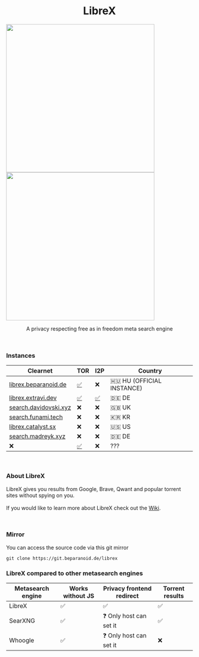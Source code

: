 <h1 align="center">LibreX</h1>

<p float="left">
  <img src="https://user-images.githubusercontent.com/49120638/164421187-2730b9d5-d5b9-4606-b6b9-145b11cfdb55.png" width="400">
  <img src="https://user-images.githubusercontent.com/49120638/164421606-3a315cca-d44a-4efe-863d-5771661e66e3.png" width="400">
</p>

<p align="center">A privacy respecting free as in freedom meta search engine</p>

<br>

### Instances

| Clearnet | TOR | I2P | Country |
|-|-|-|-|
| [librex.beparanoid.de](https://librex.beparanoid.de/) | [✅](http://librex.2356uhnbpv5nk3bni5bv6jg2cd6lgj664kwx3lhyelstpttpyv4kk2qd.onion/) | ❌ | 🇭🇺 HU (OFFICIAL INSTANCE) |
| [librex.extravi.dev](https://librex.extravi.dev/) | [✅](http://ncblhz7q4sfbf755bdbhebfzxcpypz7ewafgi4agatecojz7pln4i3id.onion/) | [✅](http://rra33hiaf6nmby7jfpqe2gqmng3jnzkvbu2n7jgce7vbhoyuhzya.b32.i2p/) | 🇩🇪 DE |
| [search.davidovski.xyz](https://search.davidovski.xyz/) | ❌ | ❌ | 🇬🇧 UK |
| [search.funami.tech](https://search.funami.tech/) | ❌ | ❌ | 🇰🇷 KR |
| [librex.catalyst.sx](https://librex.catalyst.sx/) | ❌ | ❌ | 🇺🇸 US |
| [search.madreyk.xyz](https://search.madreyk.xyz/) | ❌ | ❌ | 🇩🇪 DE |
| ❌ | [✅](http://librex.so2mpiyfo4cje7bof5v52y3cvjyo2haxpqfvut4sr6gj2ul4mddx2jid.onion/) | ❌ | ??? |

<br>

### About LibreX

LibreX gives you results from Google, Brave, Qwant and popular torrent sites without spying on you.
<br>
<br>
If you would like to learn more about LibreX check out the [Wiki](https://github.com/hnhx/librex/wiki).

<br>

### Mirror
You can access the source code via this git mirror
```
git clone https://git.beparanoid.de/librex
```

### LibreX compared to other metasearch engines

| Metasearch engine |  Works without JS | Privacy frontend redirect | Torrent results |
|-|-|-|-|
| LibreX | ✅ | ✅ | ✅ |
| SearXNG | ✅ | ❓ Only host can set it | ✅ |
| Whoogle | ✅ | ❓ Only host can set it | ❌ |
